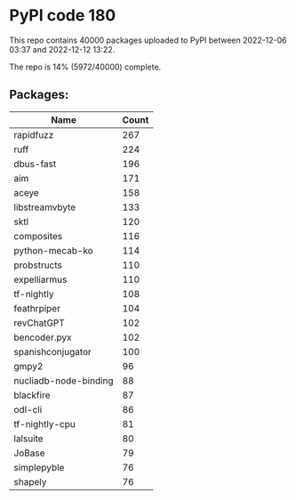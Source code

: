 # PyPI code 180

This repo contains 40000 packages uploaded to PyPI between 
2022-12-06 03:37 and 2022-12-12 13:22.

The repo is 14% (5972/40000) complete.

## Packages:

| Name  | Count |
| ----- | ----- |
| rapidfuzz | 267 |
| ruff | 224 |
| dbus-fast | 196 |
| aim | 171 |
| aceye | 158 |
| libstreamvbyte | 133 |
| sktl | 120 |
| composites | 116 |
| python-mecab-ko | 114 |
| probstructs | 110 |
| expelliarmus | 110 |
| tf-nightly | 108 |
| feathrpiper | 104 |
| revChatGPT | 102 |
| bencoder.pyx | 102 |
| spanishconjugator | 100 |
| gmpy2 | 96 |
| nucliadb-node-binding | 88 |
| blackfire | 87 |
| odl-cli | 86 |
| tf-nightly-cpu | 81 |
| lalsuite | 80 |
| JoBase | 79 |
| simplepyble | 76 |
| shapely | 76 |


